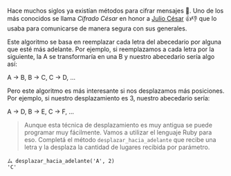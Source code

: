 Hace muchos siglos ya existían métodos para cifrar mensajes :scroll:. Uno de los más conocidos se llama _Cifrado César_ en honor a [Julio César](https://es.wikipedia.org/wiki/Julio_C%C3%A9sar) :+1::-1: que lo usaba para comunicarse de manera segura con sus generales. 

Este algoritmo se basa en reemplazar cada letra del abecedario por alguna que esté más adelante. Por ejemplo, si reemplazamos a cada letra por la siguiente, la A se transformaría en una B y nuestro abecedario sería algo así:

A -> B, B -> C, C -> D, ...

Pero este algoritmo es más interesante si nos desplazamos más posiciones. Por ejemplo, si nuestro desplazamiento es 3, nuestro abecedario sería:

A  -> D, B  -> E, C -> F, ...

> Aunque esta técnica de desplazamiento es muy antigua se puede programar muy fácilmente. Vamos a utilizar el lenguaje Ruby para eso. Completá el método `desplazar_hacia_adelante` que recibe una letra y la desplaza la cantidad de lugares recibida por parámetro.
>
``` 
ム desplazar_hacia_adelante('A', 2)
'C'
```


